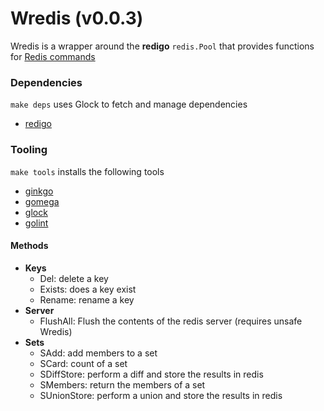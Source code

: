Wredis (v0.0.3)
===

Wredis is a wrapper around the __redigo__ `redis.Pool` that provides functions for [Redis commands](http://redis.io/commands)

### Dependencies

`make deps` uses Glock to fetch and manage dependencies

* [redigo](https://github.com/garyburd/redigo)

### Tooling

`make tools` installs the following tools

* [ginkgo](https://github.com/onsi/ginkgo/ginkgo)
* [gomega](https://github.com/onsi/gomega)
* [glock](https://github.com/robfig/glock)
* [golint](https://github.com/golang/lint/golint)

#### Methods

* __Keys__
  * Del: delete a key
  * Exists: does a key exist
  * Rename: rename a key
* __Server__
  * FlushAll: Flush the contents of the redis server (requires unsafe Wredis)
* __Sets__
  * SAdd: add members to a set
  * SCard: count of a set
  * SDiffStore: perform a diff and store the results in redis
  * SMembers: return the members of a set
  * SUnionStore: perform a union and store the results in redis
